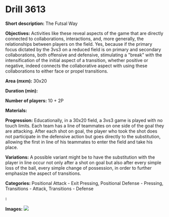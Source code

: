 # Drill 3613

**Short description:**
The Futsal Way

**Objectives:**
Activities like these reveal aspects of the game that are directly connected to collaborations, interactions, and, more generally, the relationships between players on the field. Yes, because if the primary focus dictated by the 3vs3 on a reduced field is on primary and secondary collaborations, both offensive and defensive, stimulating a "break" with the intensification of the initial aspect of a transition, whether positive or negative, indeed connects the collaborative aspect with using these collaborations to either face or propel transitions.

**Area (mxm):**
30x20

**Duration (min):**


**Number of players:**
10 + 2P

**Materials:**


**Progression:**
Educationally, in a 30x20 field, a 3vs3 game is played with no touch limits. Each team has a line of teammates on one side of the goal they are attacking. After each shot on goal, the player who took the shot does not participate in the defensive action but goes directly to the substitution, allowing the first in line of his teammates to enter the field and take his place.

**Variations:**
A possible variant might be to have the substitution with the player in line occur not only after a shot on goal but also after every simple loss of the ball, every simple change of possession, in order to further emphasize the aspect of transitions.

**Categories:**
Positional Attack - Exit Pressing, Positional Defense - Pressing, Transitions - Attack, Transitions - Defense

**:**


**Images:**
![](https://www.coachingfutsal.com/\images\94d11619-7b1d-4eb6-9a50-f5834c97e1ff_lami.png)

